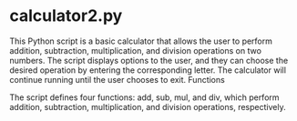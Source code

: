 # calculator2.py

This Python script is a basic calculator that allows the user to perform addition, subtraction, multiplication, and division operations on two numbers. The script displays options to the user, and they can choose the desired operation by entering the corresponding letter. The calculator will continue running until the user chooses to exit.
Functions

The script defines four functions: add, sub, mul, and div, which perform addition, subtraction, multiplication, and division operations, respectively.
